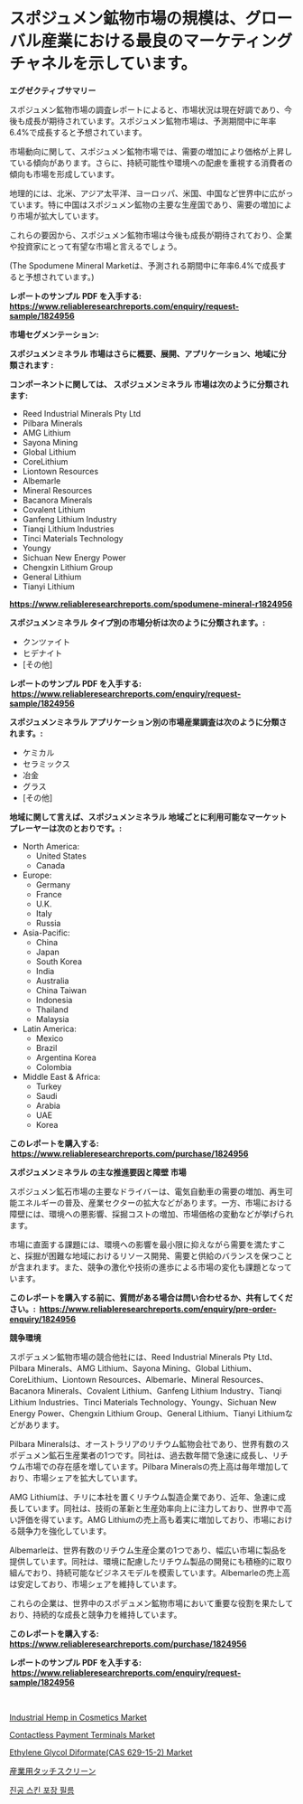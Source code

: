 <p><h1>スポジュメン鉱物市場の規模は、グローバル産業における最良のマーケティングチャネルを示しています。</h1></p><p><strong>エグゼクティブサマリー</strong></p>
<p><p>スポジュメン鉱物市場の調査レポートによると、市場状況は現在好調であり、今後も成長が期待されています。スポジュメン鉱物市場は、予測期間中に年率6.4%で成長すると予想されています。</p><p>市場動向に関して、スポジュメン鉱物市場では、需要の増加により価格が上昇している傾向があります。さらに、持続可能性や環境への配慮を重視する消費者の傾向も市場を形成しています。</p><p>地理的には、北米、アジア太平洋、ヨーロッパ、米国、中国など世界中に広がっています。特に中国はスポジュメン鉱物の主要な生産国であり、需要の増加により市場が拡大しています。</p><p>これらの要因から、スポジュメン鉱物市場は今後も成長が期待されており、企業や投資家にとって有望な市場と言えるでしょう。</p><p>(The Spodumene Mineral Marketは、予測される期間中に年率6.4%で成長すると予想されています。)</p></p>
<p><strong>レポートのサンプル PDF を入手する: <a href="https://www.reliableresearchreports.com/enquiry/request-sample/1824956">https://www.reliableresearchreports.com/enquiry/request-sample/1824956</a></strong></p>
<p><strong>市場セグメンテーション:</strong></p>
<p><strong> スポジュメンミネラル 市場はさらに概要、展開、アプリケーション、地域に分類されます :</strong></p>
<p><strong>コンポーネントに関しては、 スポジュメンミネラル 市場は次のように分類されます: &nbsp;</strong></p>
<p><ul><li>Reed Industrial Minerals Pty Ltd</li><li>Pilbara Minerals</li><li>AMG Lithium</li><li>Sayona Mining</li><li>Global Lithium</li><li>CoreLithium</li><li>Liontown Resources</li><li>Albemarle</li><li>Mineral Resources</li><li>Bacanora Minerals</li><li>Covalent Lithium</li><li>Ganfeng Lithium Industry</li><li>Tianqi Lithium Industries</li><li>Tinci Materials Technology</li><li>Youngy</li><li>Sichuan New Energy Power</li><li>Chengxin Lithium Group</li><li>General Lithium</li><li>Tianyi Lithium</li></ul></p>
<p><strong><a href="https://www.reliableresearchreports.com/spodumene-mineral-r1824956">https://www.reliableresearchreports.com/spodumene-mineral-r1824956</a></strong></p>
<p><strong> スポジュメンミネラル タイプ別の市場分析は次のように分類されます。:</strong></p>
<p><ul><li>クンツァイト</li><li>ヒデナイト</li><li>[その他]</li></ul></p>
<p><strong>レポートのサンプル PDF を入手する: &nbsp;<a href="https://www.reliableresearchreports.com/enquiry/request-sample/1824956">https://www.reliableresearchreports.com/enquiry/request-sample/1824956</a></strong></p>
<p><strong> スポジュメンミネラル アプリケーション別の市場産業調査は次のように分類されます。:</strong></p>
<p><ul><li>ケミカル</li><li>セラミックス</li><li>冶金</li><li>グラス</li><li>[その他]</li></ul></p>
<p><strong>地域に関して言えば、スポジュメンミネラル 地域ごとに利用可能なマーケットプレーヤーは次のとおりです。:</strong></p>
<p><ul>
    <li>
        North America:
        <ul>
            <li>United States</li>
            <li>Canada</li>
        </ul>
    </li>
    <li>
        Europe:
        <ul>
            <li>Germany</li>
            <li>France</li>
            <li>U.K.</li>
            <li>Italy</li>
            <li>Russia</li>
        </ul>
    </li>
    <li>
        Asia-Pacific:
        <ul>
            <li>China</li>
            <li>Japan</li>
            <li>South Korea</li>
            <li>India</li>
            <li>Australia</li>
            <li>China Taiwan</li>
            <li>Indonesia</li>
            <li>Thailand</li>
            <li>Malaysia</li>
        </ul>
    </li>
    <li>
        Latin America:
        <ul>
            <li>Mexico</li>
            <li>Brazil</li>
            <li>Argentina Korea</li>
            <li>Colombia</li>
        </ul>
    </li>
    <li>
        Middle East & Africa:
        <ul>
            <li>Turkey</li>
            <li>Saudi</li>
            <li>Arabia</li>
            <li>UAE</li>
            <li>Korea</li>
        </ul>
    </li>
    </ul></p>
<p><strong>このレポートを購入する: &nbsp;<a href="https://www.reliableresearchreports.com/purchase/1824956">https://www.reliableresearchreports.com/purchase/1824956</a></strong></p>
<p><strong>スポジュメンミネラル の主な推進要因と障壁 市場</strong></p>
<p><p>スポジュメン鉱石市場の主要なドライバーは、電気自動車の需要の増加、再生可能エネルギーの普及、産業セクターの拡大などがあります。一方、市場における障壁には、環境への悪影響、採掘コストの増加、市場価格の変動などが挙げられます。</p><p>市場に直面する課題には、環境への影響を最小限に抑えながら需要を満たすこと、採掘が困難な地域におけるリソース開発、需要と供給のバランスを保つことが含まれます。また、競争の激化や技術の進歩による市場の変化も課題となっています。</p></p>
<p><strong>このレポートを購入する前に、質問がある場合は問い合わせるか、共有してください。:&nbsp; <a href="https://www.reliableresearchreports.com/enquiry/pre-order-enquiry/1824956">https://www.reliableresearchreports.com/enquiry/pre-order-enquiry/1824956</a></strong></p>
<p><strong>競争環境</strong></p>
<p><p>スポデュメン鉱物市場の競合他社には、Reed Industrial Minerals Pty Ltd、Pilbara Minerals、AMG Lithium、Sayona Mining、Global Lithium、CoreLithium、Liontown Resources、Albemarle、Mineral Resources、Bacanora Minerals、Covalent Lithium、Ganfeng Lithium Industry、Tianqi Lithium Industries、Tinci Materials Technology、Youngy、Sichuan New Energy Power、Chengxin Lithium Group、General Lithium、Tianyi Lithiumなどがあります。</p><p>Pilbara Mineralsは、オーストラリアのリチウム鉱物会社であり、世界有数のスポデュメン鉱石生産業者の1つです。同社は、過去数年間で急速に成長し、リチウム市場での存在感を増しています。Pilbara Mineralsの売上高は毎年増加しており、市場シェアを拡大しています。</p><p>AMG Lithiumは、チリに本社を置くリチウム製造企業であり、近年、急速に成長しています。同社は、技術の革新と生産効率向上に注力しており、世界中で高い評価を得ています。AMG Lithiumの売上高も着実に増加しており、市場における競争力を強化しています。</p><p>Albemarleは、世界有数のリチウム生産企業の1つであり、幅広い市場に製品を提供しています。同社は、環境に配慮したリチウム製品の開発にも積極的に取り組んでおり、持続可能なビジネスモデルを模索しています。Albemarleの売上高は安定しており、市場シェアを維持しています。</p><p>これらの企業は、世界中のスポデュメン鉱物市場において重要な役割を果たしており、持続的な成長と競争力を維持しています。</p></p>
<p><strong>このレポートを購入する: &nbsp; <a href="https://www.reliableresearchreports.com/purchase/1824956">https://www.reliableresearchreports.com/purchase/1824956</a></strong></p>
<p><strong>レポートのサンプル PDF を入手する: &nbsp;<a href="https://www.reliableresearchreports.com/enquiry/request-sample/1824956">https://www.reliableresearchreports.com/enquiry/request-sample/1824956</a></strong><strong></strong></p>
<p>&nbsp;</p>
<p><p><a href="https://www.linkedin.com/pulse/industrial-hemp-cosmetics-market-research-report-unlocks-analysis-lkodc?trackingId=GlWGmOEQ0YO0gBAqlOGokw%3D%3D">Industrial Hemp in Cosmetics Market</a></p><p><a href="https://github.com/Sherrillcrooksxa8i18ucf2m/Market-Research-Report-List-2/blob/main/contactless-payment-terminals-market.md">Contactless Payment Terminals Market</a></p><p><a href="https://www.linkedin.com/pulse/ethylene-glycol-diformatecas-629-15-2-market-share-amp-new-lsqyc?trackingId=W0s38F6dyXzHv50LEvTVjA%3D%3D">Ethylene Glycol Diformate(CAS 629-15-2) Market</a></p><p><a href="https://github.com/hwbcz413288296/Market-Research-Report-List-1/blob/main/886522740702.md">産業用タッチスクリーン</a></p><p><a href="https://medium.com/@koreycrooks2022/%EC%A7%84%EA%B3%B5-%EC%8A%A4%ED%82%A8-%ED%8F%AC%EC%9E%A5-%ED%95%84%EB%A6%84-%EC%8B%9C%EC%9E%A5-%EA%B7%9C%EB%AA%A8-%EB%B0%8F-%EC%8B%9C%EC%9E%A5-%EB%8F%99%ED%96%A5-%EC%99%84%EC%A0%84%ED%95%9C-%EC%82%B0%EC%97%85-%EA%B0%9C%EC%9A%94-2024%EB%85%84%EB%B6%80%ED%84%B0-2031%EB%85%84%EA%B9%8C%EC%A7%80-3a7104cbfa87">진공 스킨 포장 필름</a></p></p>